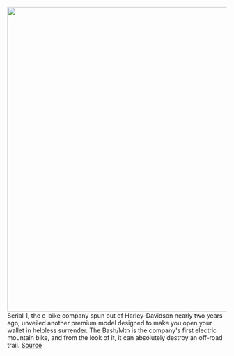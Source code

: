 <img src='https://cdn.vox-cdn.com/thumbor/6lAbMll2sfneAmIhcERzxdD_-mg=/0x0:5190x3460/1200x800/filters:focal(2180x1315:3010x2145)/cdn.vox-cdn.com/uploads/chorus_image/image/70904416/BASH_Lifestyle_20_1.0.jpg' width='700px' /><br/>
Serial 1, the e-bike company spun out of Harley-Davidson nearly two years ago, unveiled another premium model designed to make you open your wallet in helpless surrender. The Bash/Mtn is the company's first electric mountain bike, and from the look of it, it can absolutely destroy an off-road trail.
<a href='https://www.theverge.com/2022/5/24/23139394/harley-davidson-serial-1-electric-mountain-bike-bash-mtn-price'> Source <a/>